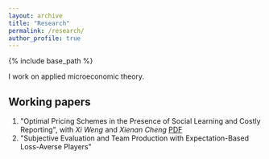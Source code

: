 ```yaml
---
layout: archive
title: "Research"
permalink: /research/
author_profile: true
---
```


{% include base_path %}

I work on applied microeconomic theory.

## Working papers
1. "Optimal Pricing Schemes in the Presence of Social Learning and Costly Reporting", with *Xi Weng* and *Xienan Cheng* [PDF](https://arxiv.org/abs/2211.07362)
2. "Subjective Evaluation and Team Production with Expectation-Based Loss-Averse Players"



